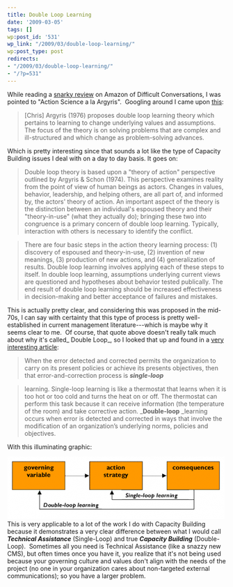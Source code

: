 ```yaml
---
title: Double Loop Learning
date: '2009-03-05'
tags: []
wp:post_id: '531'
wp_link: "/2009/03/double-loop-learning/"
wp:post_type: post
redirects:
- "/2009/03/double-loop-learning/"
- "/?p=531"
---
```


While reading a [snarky review](http://www.amazon.com/review/R3SH49SV19FRVH/ref=cm_cr_rdp_perm) on Amazon of Difficult Conversations, I was pointed to "Action Science a la Argyris".  Googling around I came upon [this](http://tip.psychology.org/argyris.html):

>

> [Chris] Argyris (1976) proposes double loop learning theory which pertains to learning to change underlying values and assumptions. The focus of the theory is on solving problems that are complex and ill-structured and which change as problem-solving advances.

Which is pretty interesting since that sounds a lot like the type of Capacity Building issues I deal with on a day to day basis. It goes on:

>

> Double loop theory is based upon a "theory of action" perspective outlined by Argyris & Schon (1974). This perspective examines reality from the point of view of human beings as actors. Changes in values, behavior, leadership, and helping others, are all part of, and informed by, the actors' theory of action. An important aspect of the theory is the distinction between an individual's espoused theory and their "theory-in-use" (what they actually do); bringing these two into congruence is a primary concern of double loop learning. Typically, interaction with others is necessary to identify the conflict.

> There are four basic steps in the action theory learning process: (1) discovery of espoused and theory-in-use, (2) invention of new meanings, (3) production of new actions, and (4) generalization of results. Double loop learning involves applying each of these steps to itself. In double loop learning, assumptions underlying current views are questioned and hypotheses about behavior tested publically. The end result of double loop learning should be increased effectiveness in decision-making and better acceptance of failures and mistakes.

This is actually pretty clear, and considering this was proposed in the mid-70s, I can say with certainty that this type of process is pretty well-established in current management literature---which is maybe why it seems clear to me.  Of course, that quote above doesn't really talk much about why it's called_ Double Loop_, so I looked that up and found in a [very interesting article](http://www.infed.org/thinkers/argyris.htm):

>

> When the error detected and corrected permits the organization to carry on its present policies or achieve its presents objectives, then that error-and-correction process is **_single-loop_**

> learning. Single-loop learning is like a thermostat that learns when it is too hot or too cold and turns the heat on or off. The thermostat can perform this task because it can receive information (the temperature of the room) and take corrective action. _**Double-loop** _learning occurs when error is detected and corrected in ways that involve the modification of an organization’s underlying norms, policies and objectives.

With this illuminating graphic:

![Double Loop](2009-03-05-Double-Loop-Learning/doubleloop-500x143.png "Double Loop") This is very applicable to a lot of the work I do with Capacity Building because it demonstrates a very clear difference between what I would call **_Technical Assistance_** (Single-Loop) and true **_Capacity Building_** (Double-Loop).  Sometimes all you need is Technical Assistance (like a snazzy new CMS), but often times once you have it, you realize that it's not being used because your governing culture and values don't align with the needs of the project (no one in your organization cares about non-targeted external communications); so you have a larger problem.
